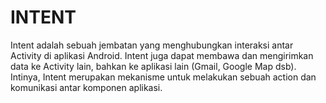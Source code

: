 # INTENT

Intent adalah sebuah jembatan yang menghubungkan interaksi antar Activity di aplikasi Android. Intent juga dapat membawa dan mengirimkan data ke Activity lain, bahkan ke aplikasi lain (Gmail, Google Map dsb). Intinya, Intent merupakan mekanisme untuk melakukan sebuah action dan komunikasi antar komponen aplikasi.